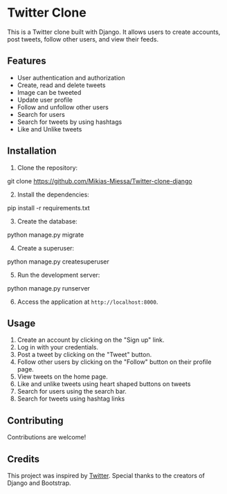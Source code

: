 # Twitter Clone

This is a Twitter clone built with Django. It allows users to create accounts, post tweets, follow other users, and view their feeds.

## Features

- User authentication and authorization
- Create, read and delete tweets 
- Image can be tweeted 
- Update user profile
- Follow and unfollow other users
- Search for users
- Search for tweets by using hashtags
- Like and Unlike tweets

## Installation

1. Clone the repository:

git clone https://github.com/Mikias-Miessa/Twitter-clone-django

2. Install the dependencies:

pip install -r requirements.txt

3. Create the database:

python manage.py migrate

4. Create a superuser:

python manage.py createsuperuser

5. Run the development server:

python manage.py runserver


6. Access the application at `http://localhost:8000`.

## Usage

1. Create an account by clicking on the "Sign up" link.
2. Log in with your credentials.
3. Post a tweet by clicking on the "Tweet" button.
4. Follow other users by clicking on the "Follow" button on their profile page.
5. View tweets on the home page.
6. Like and unlike tweets using heart shaped buttons on tweets
7. Search for users using the search bar.
8. Search for tweets using hashtag links

## Contributing

Contributions are welcome!

## Credits

This project was inspired by [Twitter](https://twitter.com/). Special thanks to the creators of Django and Bootstrap.



